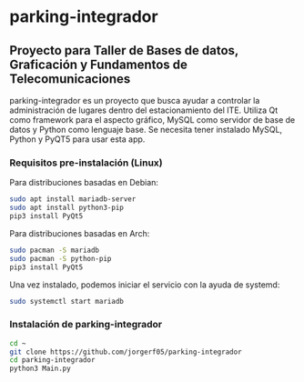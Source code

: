 # parking-integrador

## Proyecto para Taller de Bases de datos, Graficación y Fundamentos de Telecomunicaciones

parking-integrador es un proyecto que busca ayudar a controlar la administración de lugares dentro del estacionamiento del ITE. Utiliza Qt como framework para el aspecto
gráfico, MySQL como servidor de base de datos y Python como lenguaje base. Se necesita tener instalado MySQL, Python y PyQT5 para usar esta app.

### Requisitos pre-instalación (Linux)

Para distribuciones basadas en Debian:
```bash
sudo apt install mariadb-server
sudo apt install python3-pip
pip3 install PyQt5
```
Para distribuciones basadas en Arch:

```bash
sudo pacman -S mariadb
sudo pacman -S python-pip
pip3 install PyQt5
```
Una vez instalado, podemos iniciar el servicio con la ayuda de systemd:

```bash
sudo systemctl start mariadb
```
### Instalación de parking-integrador

```bash
cd ~
git clone https://github.com/jorgerf05/parking-integrador
cd parking-integrador
python3 Main.py
```
